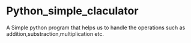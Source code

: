 # Python_simple_claculator
A Simple python program that helps us to handle the operations such as addition,substraction,multiplication etc.
